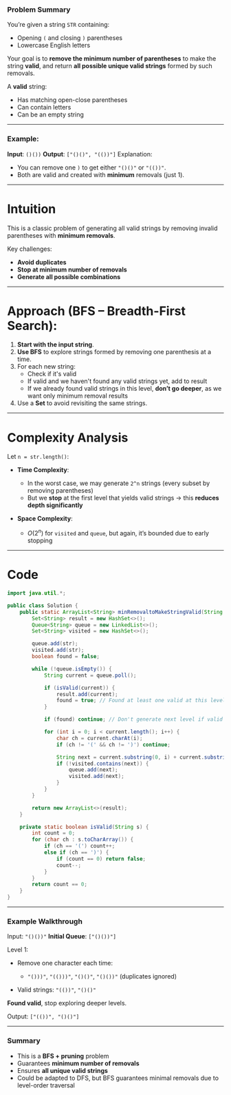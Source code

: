 ### Problem Summary

You’re given a string `STR` containing:
* Opening `(` and closing `)` parentheses
* Lowercase English letters

Your goal is to **remove the minimum number of parentheses** to make the string **valid**, and return **all possible unique valid strings** formed by such removals.

A **valid** string:
* Has matching open-close parentheses
* Can contain letters
* Can be an empty string

---

### Example:

**Input**: `()())`
**Output**: `["()()", "(())"]`
Explanation:

* You can remove one `)` to get either `"()()"` or `"(())"`.
* Both are valid and created with **minimum** removals (just 1).

---

# Intuition

This is a classic problem of generating all valid strings by removing invalid parentheses with **minimum removals**.

Key challenges:

* **Avoid duplicates**
* **Stop at minimum number of removals**
* **Generate all possible combinations**

---

# Approach (BFS – Breadth-First Search):

1. **Start with the input string**.
2. **Use BFS** to explore strings formed by removing one parenthesis at a time.
3. For each new string:
   * Check if it's valid
   * If valid and we haven't found any valid strings yet, add to result
   * If we already found valid strings in this level, **don’t go deeper**, as we want only minimum removal results
4. Use a **Set** to avoid revisiting the same strings.

---
# Complexity Analysis

Let `n = str.length()`:

* **Time Complexity**:
  * In the worst case, we may generate `2^n` strings (every subset by removing parentheses)
  * But we **stop** at the first level that yields valid strings → this **reduces depth significantly**

* **Space Complexity**:
  * $O(2^n)$ for `visited` and `queue`, but again, it’s bounded due to early stopping

---
# Code

```java
import java.util.*;

public class Solution {
    public static ArrayList<String> minRemovaltoMakeStringValid(String str) {
        Set<String> result = new HashSet<>();
        Queue<String> queue = new LinkedList<>();
        Set<String> visited = new HashSet<>();

        queue.add(str);
        visited.add(str);
        boolean found = false;

        while (!queue.isEmpty()) {
            String current = queue.poll();

            if (isValid(current)) {
                result.add(current);
                found = true; // Found at least one valid at this level
            }

            if (found) continue; // Don't generate next level if valid found

            for (int i = 0; i < current.length(); i++) {
                char ch = current.charAt(i);
                if (ch != '(' && ch != ')') continue;

                String next = current.substring(0, i) + current.substring(i + 1);
                if (!visited.contains(next)) {
                    queue.add(next);
                    visited.add(next);
                }
            }
        }

        return new ArrayList<>(result);
    }

    private static boolean isValid(String s) {
        int count = 0;
        for (char ch : s.toCharArray()) {
            if (ch == '(') count++;
            else if (ch == ')') {
                if (count == 0) return false;
                count--;
            }
        }
        return count == 0;
    }
}
```

---

### **Example Walkthrough**

Input: `"()())"`
**Initial Queue**: `["()())"]`

Level 1:

* Remove one character each time:

  * `"()))"`, `"(()))"`, `"()()"`, `"()())"` (duplicates ignored)
* Valid strings: `"(())"`, `"()()"`

**Found valid**, stop exploring deeper levels.

Output: `["(())", "()()"]`

---

### **Summary**

* This is a **BFS + pruning** problem
* Guarantees **minimum number of removals**
* Ensures **all unique valid strings**
* Could be adapted to DFS, but BFS guarantees minimal removals due to level-order traversal